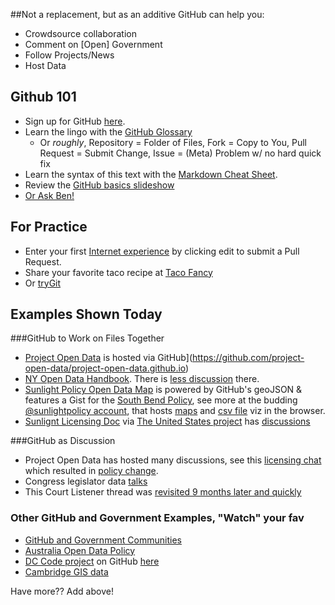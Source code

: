 ##Not a replacement, but as an additive GitHub can help you:
* Crowdsource collaboration
* Comment on [Open] Government 
* Follow Projects/News
* Host Data

## Github 101
* Sign up for GitHub [here](http://github.com).
* Learn the lingo with the [GitHub Glossary](https://help.github.com/articles/github-glossary)
  * Or _roughly_, Repository = Folder of Files, Fork = Copy to You, Pull Request = Submit Change, Issue = (Meta) Problem w/ no hard quick fix
* Learn the syntax of this text with the [Markdown Cheat Sheet](http://codeglot.com/images/githubMarkdown.png).
* Review the [GitHub basics slideshow](http://ben.balter.com/open-sourcing-government/#/git)
* [Or Ask Ben!](https://github.com/benbalter/feedback)

## For Practice 
* Enter your first [Internet experience](https://github.com/rebeccawilliams/internet/blob/master/experiences.md) by clicking edit to submit a Pull Request.
* Share your favorite taco recipe at [Taco Fancy](https://github.com/sinker/tacofancy)
* Or [tryGit](http://try.github.io/levels/1/challenges/1)

## Examples Shown Today 

###GitHub to Work on Files Together

* [Project Open Data](http://project-open-data.github.io/) is hosted via GitHub](https://github.com/project-open-data/project-open-data.github.io)  
* [NY Open Data Handbook](http://nys-its.github.io/open-data-handbook/). There is [less discussion](https://github.com/nys-its/open-data-handbook/commits/gh-pages) there. 
* [Sunlight Policy Open Data Map](http://sunlightfoundation.com/policy/opendatamap/) is powered by GitHub's geoJSON & features a Gist for the [South Bend Policy](https://gist.github.com/rebeccawilliams/6311204), see more at the budding [@sunlightpolicy account](https://github.com/sunlightpolicy), that hosts [maps](https://github.com/sunlightpolicy/opendata/blob/master/USlocalpolicylocations.geoJSON) and [csv file](https://github.com/sunlightpolicy/opendata/blob/master/USlocalopendataportals.csv) viz in the browser.
* [Sunlignt Licensing Doc](http://theunitedstates.io/licensing/) via [The United States project](http://theunitedstates.io/) has [discussions](https://github.com/unitedstates/licensing/pull/1)

###GitHub as Discussion
* Project Open Data has hosted many discussions, see this [licensing chat](https://github.com/project-open-data/project-open-data.github.io/pull/64) which resulted in [policy change](https://github.com/project-open-data/project-open-data.github.io/pull/135). 
* Congress legislator data [talks](https://github.com/unitedstates/congress-legislators/issues?state=open)
* This Court Listener thread was [revisited 9 months later and quickly](https://github.com/statedecoded/statedecoded/issues/245)

### Other GitHub and Government Examples, "Watch" your fav
* [GitHub and Government Communities](http://government.github.com/community/)
* [Australia Open Data Policy](http://actgov.github.io/opendatapolicy/)
* [DC Code project](http://dccode.org/) on GitHub [here](https://github.com/openlawdc)
* [Cambridge GIS data](https://github.com/cambridgegis/cambridgegis_data)



Have more?? Add above! 
